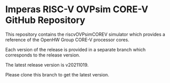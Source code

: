 # Imperas RISC-V OVPsim CORE-V GitHub Repository

This repository contains the riscvOVPsimCOREV simulator which provides a reference of the OpenHW Group CORE-V processor cores.

Each version of the release is provided in a separate branch which corresponds to the release version.

The latest release version is v20211019.

Please clone this branch to get the latest version.
